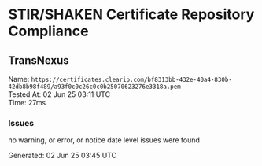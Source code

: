 # STIR/SHAKEN Certificate Repository Compliance

## TransNexus

Name: `https://certificates.clearip.com/bf8313bb-432e-40a4-830b-42db8b98f489/a93f0c0c26c0c0b25070623276e3318a.pem`\
Tested At: 02 Jun 25 03:11 UTC\
Time: 27ms

### Issues

no warning, or error, or notice date level issues were found

Generated: 02 Jun 25 03:45 UTC